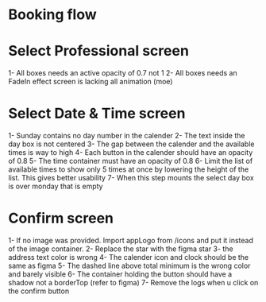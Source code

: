# Booking flow

# Select Professional screen

1- All boxes needs an active opacity of 0.7 not 1
2- All boxes needs an FadeIn effect screen is lacking all animation (moe)

# Select Date & Time screen

1- Sunday contains no day number in the calender
2- The text inside the day box is not centered
3- The gap between the calender and the available times is way to high
4- Each button in the calender should have an opacity of 0.8
5- The time container must have an opacity of 0.8
6- Limit the list of available times to show only 5 times at once by lowering the height of the list. This gives better usability
7- When this step mounts the select day box is over monday that is empty

# Confirm screen

1- If no image was provided. Import appLogo from /icons and put it instead of the image container.
2- Replace the star with the figma star
3- the address text color is wrong
4- The calender icon and clock should be the same as figma
5- The dashed line above total minimum is the wrong color and barely visible
6- The container holding the button should have a shadow not a borderTop (refer to figma)
7- Remove the logs when u click on the confirm button
